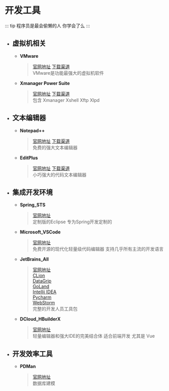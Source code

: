 # 开发工具

::: tip
程序员是最会偷懒的人 你学会了么
:::

- ## 虚拟机相关

  - **VMware**
    > [官网地址](https://www.vmware.com)
    > [下载渠道](https://www.423down.com/5928.html)  
    > VMware是功能最强大的虚拟机软件  

  - **Xmanager Power Suite**
    > [官网地址](https://www.xshellcn.com)
    > [下载渠道](https://www.423down.com/10045.html)  
    > 包含 Xmanager Xshell Xftp Xlpd  

- ## 文本编辑器

  - **Notepad++**
    > [官网地址](https://notepad-plus-plus.org)
    > [下载渠道](https://www.423down.com/8867.html)  
    > 免费的强大文本编辑器  

  - **EditPlus**
    > [官网地址](https://www.editplus.com)
    > [下载渠道](https://www.423down.com/1689.html)  
    > 小巧强大的代码文本编辑器  

- ## 集成开发环境

  - **Spring_STS**
    > [官网地址](https://spring.io/tools)  
    > 定制版的Eclipse 专为Spring开发定制的  

  - **Microsoft_VSCode**
    > [官网地址](https://code.visualstudio.com)  
    > 免费开源的现代化轻量级代码编辑器 支持几乎所有主流的开发语言  

  - **JetBrains_All**
    > [官网地址](https://www.jetbrains.com)  
    > [CLion](https://www.jetbrains.com/clion/download/#section=windows)  
    > [DataGrip](https://www.jetbrains.com/datagrip/download/#section=windows)  
    > [GoLand](https://www.jetbrains.com/go/download/#section=windows)  
    > [Intellij IDEA](https://www.jetbrains.com/idea/download/#section=windows)  
    > [Pycharm](https://www.jetbrains.com/pycharm/download/#section=windows)  
    > [WebStorm](https://www.jetbrains.com/webstorm/download/#section=windows)  
    > 完整的开发人员工具包  

  - **DCloud_HBuilderX**
    > [官网地址](https://www.dcloud.io)  
    > 轻量编辑器和强大IDE的完美结合体 适合前端开发 尤其是 Vue  

- ## 开发效率工具

  - **PDMan**
    > [官网地址](http://www.pdman.cn)  
    > 数据库建模  